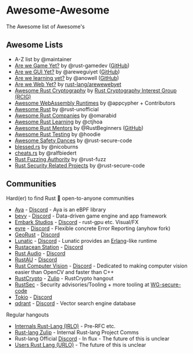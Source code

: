 # Awesome-Awesome

The Awesome list of Awesome's

## Awesome Lists

- A-Z list by @maintainer
- [Are we Game Yet?](http://arewegameyet.com/) by @rust-gamedev ([GitHub](https://github.com/rust-gamedev/arewegameyet))
- [Are we GUI Yet?](https://www.areweguiyet.com/) by @areweguiyet ([GitHub](https://github.com/areweguiyet/areweguiyet))
- [Are we learning yet?](https://www.arewelearningyet.com/) by @anowell ([GitHub](https://github.com/anowell/are-we-learning-yet))
- [Are we Web Yet?](https://www.arewewebyet.org/) by [rust-lang/arewewebyet](https://github.com/rust-lang/arewewebyet)
- [Awesome Rust Cryptography](https://cryptography.rs) by [Rust Cryptography Interest Group (RCIG)](https://github.com/The-DevX-Initiative/RCIG_Coordination_Repo)
- [Awesome WebAssembly Runtimes](https://github.com/appcypher/awesome-wasm-runtimes) by @appcypher + Contributors
- [Awesome Rust](https://github.com/rust-unofficial/awesome-rust) by @rust-unofficial
- [Awesome Rust Companies](https://github.com/omarabid/rust-companies) by @omarabid
- [Awesome Rust Learning](https://github.com/ctjhoa/rust-learning) by @ctjhoa
- [Awesome Rust Mentors](https://rustbeginners.github.io/awesome-rust-mentors/) by @RustBeginners ([GitHub](https://github.com/RustBeginners/awesome-rust-mentors))
- [Awesome Rust Testing](https://github.com/hoodie/awesome-rust-testing) by @hoodie
- [Awesome Safety Dances](https://github.com/rust-secure-code/safety-dance) by @rust-secure-code
- [blessed.rs](https://blessed.rs/crates) by @nicoburns
- [cheats.rs](https://cheats.rs/) by @ralfbiedert
- [Rust Fuzzing Authority](https://github.com/rust-fuzz) by @rust-fuzz
- [Rust Security Related Projects](https://github.com/rust-secure-code/projects) by @rust-secure-code

## Communities

Hard(er) to find Rust :crab: open-to-anyone communities

- [Aya](https://github.com/aya-rs/aya) - [Discord](https://discord.gg/xHW2cb2N6G) - Aya is an eBPF library
- [bevy](https://github.com/bevyengine/bevy) - [Discord](https://discord.gg/bevy) - Data-driven game engine and app framework
- [Embark Studios](https://github.com/EmbarkStudios) - [Discord](https://discord.gg/dAuKfZS) - rust-gpu etc. Visual/FX
- [eyre](https://github.com/yaahc/eyre) - [Discord](https://discord.gg/z94RqmUTKB) - Flexible concrete Error Reporting (anyhow fork)
- [GeoRust](https://github.com/georust) - [Discord](https://discord.gg/Fp2aape)
- [Lunatic](https://github.com/lunatic-solutions/lunatic-rs) - [Discord](https://discord.gg/b7zDqpXpB4) - Lunatic provides an [Erlang](https://www.erlang.org/)-like runtime
- [Rustacean Station](https://rustacean-station.org/) - [Discord](https://discord.gg/cHc3Gyc)
- [Rust Audio](https://rust.audio/) - [Discord](https://discord.gg/8qW6q2k)
- [RustAU](https://github.com/RustAU) - [Discord](https://discord.gg/pW35BNSBeV)
- [Rust Computer Vision](https://github.com/rust-cv/) - [Discord](https://discord.gg/d32jaam) - Dedicated to making computer vision easier than OpenCV and faster than C++
- [RustCrypto](https://github.com/RustCrypto/) - [Zulip](https://rustcrypto.zulipchat.com/) - RustCrypto hangout
- [RustSec](https://github.com/RustSec) - Security advisories/Tooling + more tooling at [WG-secure-code](https://github.com/rust-secure-code/)
- [Tokio](https://github.com/tokio-rs/tokio) - [Discord](https://discord.gg/tokio)
- [qdrant](https://github.com/qdrant/qdrant) - [Discord](https://github.com/qdrant/qdrant) - Vector search engine database

Regular hangouts

- [Internals Rust-Lang (IRLO)](https://internals.rust-lang.org/) - Pre-RFC etc.
- [Rust-lang Zulip](https://rust-lang.zulipchat.com/) - Internal Rust-lang Project Comms
- Rust-lang Official [Discord](https://discord.com/invite/rust-lang) - In flux - The future of this is unclear
- [Users Rust Lang (URLO)](https://users.rust-lang.org/) - The future of this is unclear